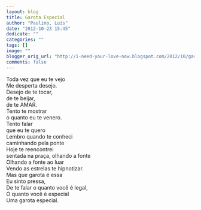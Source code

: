 ```yaml
---
layout: blog
title: Garota Especial
author: "Paulino, Luís"
date: "2012-10-23 15:45"
dedicate: ""
categories: ""
tags: []
image: ""
blogger_orig_url: "http://i-need-your-love-now.blogspot.com/2012/10/garota-especial.html"
comments: false
---
```


Toda vez que eu te vejo\
Me desperta desejo.\
Desejo de te tocar,\
de te beijar,\
de te AMAR.\
Tento te mostrar\
o quanto eu te venero.\
Tento falar\
que eu te quero\
Lembro quando te conheci\
caminhando pela ponte\
Hoje te reencontrei\
sentada na praça, olhando a fonte\
Olhando a fonte ao luar\
Vendo as estrelas te hipnotizar.\
Mas que garota é essa\
Eu sinto pressa,\
De te falar o quanto você é legal,\
O quanto você é especial\
Uma garota especial.
